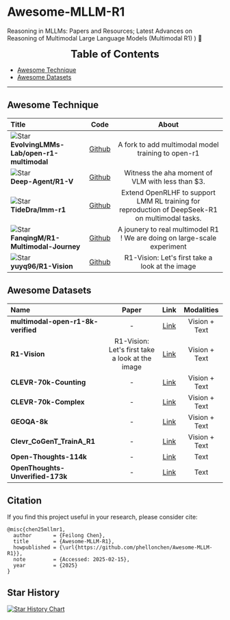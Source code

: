 # Awesome-MLLM-R1
Reasoning in MLLMs: Papers and Resources; Latest Advances on Reasoning of Multimodal Large Language Models (Multimodal R1) ) 🍓

<font size=5><center><b> Table of Contents </b> </center></font>
- [Awesome Technique](#awesome-technique)
- [Awesome Datasets](#awesome-datasets)
---

## Awesome Technique
|  Title  |   Code  |   About   |
|:--------|:--------:|:--------:|
|![Star](https://img.shields.io/github/stars/EvolvingLMMs-Lab/open-r1-multimodal.svg?style=social&label=Star) <br> **EvolvingLMMs-Lab/open-r1-multimodal** <br> | [Github](https://github.com/EvolvingLMMs-Lab/open-r1-multimodal) | A fork to add multimodal model training to open-r1 |
|![Star](https://img.shields.io/github/stars/Deep-Agent/R1-V.svg?style=social&label=Star) <br> **Deep-Agent/R1-V** <br> | [Github](https://github.com/Deep-Agent/R1-V) | Witness the aha moment of VLM with less than $3. |
|![Star](https://img.shields.io/github/stars/TideDra/lmm-r1.svg?style=social&label=Star) <br> **TideDra/lmm-r1** <br> | [Github](https://github.com/TideDra/lmm-r1) | Extend OpenRLHF to support LMM RL training for reproduction of DeepSeek-R1 on multimodal tasks. |
|![Star](https://img.shields.io/github/stars/FanqingM/R1-Multimodal-Journey.svg?style=social&label=Star) <br> **FanqingM/R1-Multimodal-Journey** <br> | [Github](https://github.com/FanqingM/R1-Multimodal-Journey) | A jounery to real multimodel R1 ! We are doing on large-scale experiment |
|![Star](https://img.shields.io/github/stars/yuyq96/R1-Vision.svg?style=social&label=Star) <br> **yuyq96/R1-Vision** <br> | [Github](https://github.com/yuyq96/R1-Vision) | R1-Vision: Let's first take a look at the image |

## Awesome Datasets
| Name | Paper | Link | Modalities |
|:-----|:-----:|:----:|:----------:|
| **multimodal-open-r1-8k-verified** | - | [Link](https://huggingface.co/datasets/lmms-lab/multimodal-open-r1-8k-verified) | Vision + Text |
| **R1-Vision** | R1-Vision: Let's first take a look at the image | [Link](https://huggingface.co/collections/yuyq96/r1-vision-67a6fb7898423dca453efa83) | Vision + Text |
| **CLEVR-70k-Counting** | - | [Link](https://huggingface.co/datasets/leonardPKU/clevr_cogen_a_train) | Vision + Text |
| **CLEVR-70k-Complex** | - | [Link](https://huggingface.co/datasets/MMInstruction/Clevr_CoGenT_TrainA_70K_Complex) | Vision + Text |
| **GEOQA-8k** | - | [Link](https://huggingface.co/datasets/leonardPKU/GEOQA_R1V_Train_8K) | Vision + Text |
| **Clevr_CoGenT_TrainA_R1** | - | [Link](https://huggingface.co/datasets/MMInstruction/Clevr_CoGenT_TrainA_R1) | Vision + Text |
| **Open-Thoughts-114k** | - | [Link](https://huggingface.co/datasets/leonardPKU/GEOQA_R1V_Train_8K) | Text |
| **OpenThoughts-Unverified-173k** | - | [Link](https://huggingface.co/datasets/open-thoughts/OpenThoughts-Unverified-173k) | Text |

## Citation
If you find this project useful in your research, please consider cite:
```
@misc{chen25mllmr1,
  author       = {Feilong Chen},
  title        = {Awesome-MLLM-R1},
  howpublished = {\url{https://github.com/phellonchen/Awesome-MLLM-R1}},
  note         = {Accessed: 2025-02-15},
  year         = {2025}
}
```

## Star History

[![Star History Chart](https://api.star-history.com/svg?repos=phellonchen/Awesome-MLLM-R1&type=Timeline)](https://star-history.com/#phellonchen/Awesome-MLLM-R1&Timeline)

